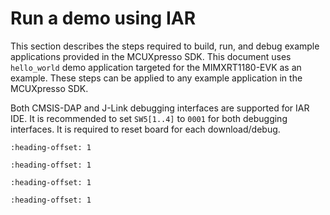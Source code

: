 # Run a demo using IAR

This section describes the steps required to build, run, and debug example applications provided in the MCUXpresso SDK. This document uses `hello_world` demo application targeted for the MIMXRT1180-EVK as an example. These steps can be applied to any example application in the MCUXpresso SDK.

Both CMSIS-DAP and J-Link debugging interfaces are supported for IAR IDE. It is recommended to set `SW5[1..4]` to `0001` for both debugging interfaces. It is required to reset board for each download/debug.


```{include} ../topics/iar_build_an_example_application.md
:heading-offset: 1
```

```{include} ../topics/iar_run_an_example_application.md
:heading-offset: 1
```

```{include} ../topics/iar_build_and_run_a_multicore_example_application.md
:heading-offset: 1
```

```{include} ../topics/iar_run_applications_via_JLink_debug_interface.md
:heading-offset: 1
```

